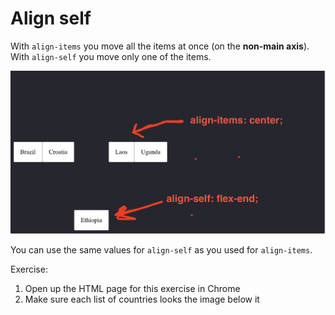 # Align self

With `align-items` you move all the items at once (on the **non-main axis**).
With `align-self` you move only one of the items.

![Example of align-items vs. align-self](./ignore_this_folder/example1.png)

You can use the same values for `align-self` as you used for `align-items`.

Exercise:

1. Open up the HTML page for this exercise in Chrome
2. Make sure each list of countries looks the image below it
